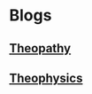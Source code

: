 <html>
  <head>
  </head>
  <body>
    <h1>Blogs</h1>
    <a href="theopathy/index.html"><h2>Theopathy</h2></a>
    <a href="theophysics/index.html"><h2>Theophysics</h2></a>
  </body>
</html>
